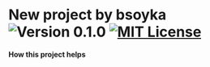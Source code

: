 # New project by bsoyka ![Version 0.1.0](https://img.shields.io/badge/version-0.1.0-blue) [![MIT License](https://img.shields.io/badge/license-MIT-green)][license]

**How this project helps**

[license]: https://github.com/bsoyka/template/blob/master/LICENSE
